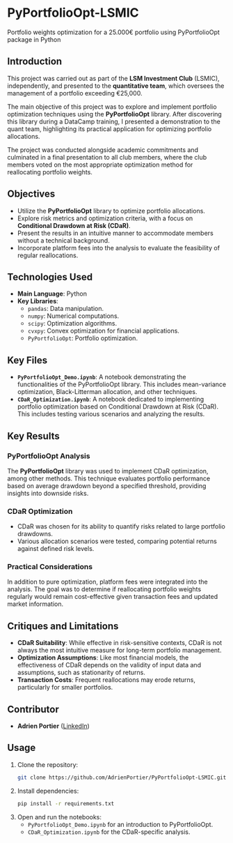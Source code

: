 # PyPortfolioOpt-LSMIC
Portfolio weights optimization for a 25.000€ portfolio using PyPortfolioOpt package in Python
## Introduction

This project was carried out as part of the **LSM Investment Club** (LSMIC), independently, and presented to the **quantitative team**, which oversees the management of a portfolio exceeding €25,000.

The main objective of this project was to explore and implement portfolio optimization techniques using the **PyPortfolioOpt** library. After discovering this library during a DataCamp training, I presented a demonstration to the quant team, highlighting its practical application for optimizing portfolio allocations.

The project was conducted alongside academic commitments and culminated in a final presentation to all club members, where the club members voted on the most appropriate optimization method for reallocating portfolio weights.

## Objectives

- Utilize the **PyPortfolioOpt** library to optimize portfolio allocations.
- Explore risk metrics and optimization criteria, with a focus on **Conditional Drawdown at Risk (CDaR)**.
- Present the results in an intuitive manner to accommodate members without a technical background.
- Incorporate platform fees into the analysis to evaluate the feasibility of regular reallocations.

## Technologies Used

- **Main Language**: Python
- **Key Libraries**:
  - `pandas`: Data manipulation.
  - `numpy`: Numerical computations.
  - `scipy`: Optimization algorithms.
  - `cvxpy`: Convex optimization for financial applications.
  - `PyPortfolioOpt`: Portfolio optimization.

## Key Files

- **`PyPortfolioOpt_Demo.ipynb`**: A notebook demonstrating the functionalities of the PyPortfolioOpt library. This includes mean-variance optimization, Black-Litterman allocation, and other techniques.
- **`CDaR_Optimization.ipynb`**: A notebook dedicated to implementing portfolio optimization based on Conditional Drawdown at Risk (CDaR). This includes testing various scenarios and analyzing the results.

## Key Results

### PyPortfolioOpt Analysis

The **PyPortfolioOpt** library was used to implement CDaR optimization, among other methods. This technique evaluates portfolio performance based on average drawdown beyond a specified threshold, providing insights into downside risks.

### CDaR Optimization

- CDaR was chosen for its ability to quantify risks related to large portfolio drawdowns.
- Various allocation scenarios were tested, comparing potential returns against defined risk levels.

### Practical Considerations

In addition to pure optimization, platform fees were integrated into the analysis. The goal was to determine if reallocating portfolio weights regularly would remain cost-effective given transaction fees and updated market information.

## Critiques and Limitations

- **CDaR Suitability**: While effective in risk-sensitive contexts, CDaR is not always the most intuitive measure for long-term portfolio management.
- **Optimization Assumptions**: Like most financial models, the effectiveness of CDaR depends on the validity of input data and assumptions, such as stationarity of returns.
- **Transaction Costs**: Frequent reallocations may erode returns, particularly for smaller portfolios.

## Contributor

- **Adrien Portier** ([LinkedIn](https://www.linkedin.com/in/adrien-portier/))

## Usage

1. Clone the repository:
   ```bash
   git clone https://github.com/AdrienPortier/PyPortfolioOpt-LSMIC.git
2. Install dependencies:
   ```bash
   pip install -r requirements.txt
   ```
3. Open and run the notebooks:
   - `PyPortfolioOpt_Demo.ipynb` for an introduction to PyPortfolioOpt.
   - `CDaR_Optimization.ipynb` for the CDaR-specific analysis.

